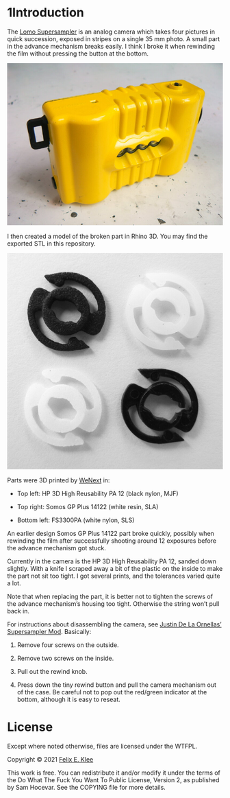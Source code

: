 1Introduction
============

The [Lomo Supersampler][1] is an analog camera which takes four
pictures in quick succession, exposed in stripes on a single 35 mm
photo. A small part in the advance mechanism breaks easily. I think I
broke it when rewinding the film without pressing the button at the
bottom.

![Photo of the camera](images/camera.jpg)

I then created a model of the broken part in Rhino 3D. You may find
the exported STL in this repository.

![Photo of the broken part and the 3D prints](images/parts.jpg)

Parts were 3D printed by [WeNext][2] in:

  * Top left: HP 3D High Reusability PA 12 (black nylon, MJF)

  * Top right: Somos GP Plus 14122 (white resin, SLA)
  
  * Bottom left: FS3300PA (white nylon, SLS)
  
An earlier design Somos GP Plus 14122 part broke quickly, possibly
when rewinding the film after successfully shooting around 12
exposures before the advance mechanism got stuck.

Currently in the camera is the HP 3D High Reusability PA 12, sanded
down slightly. With a knife I scraped away a bit of the plastic on the
inside to make the part not sit too tight. I got several prints, and
the tolerances varied quite a lot.

Note that when replacing the part, it is better not to tighten the
screws of the advance mechanism’s housing too tight. Otherwise the
string won’t pull back in.

For instructions about disassembling the camera, see [Justin De La
Ornellas’][3] [Supersampler Mod][4]. Basically:

 1. Remove four screws on the outside.
  
 2. Remove two screws on the inside.
  
 3. Pull out the rewind knob.
  
 4. Press down the tiny rewind button and pull the camera mechanism
    out of the case. Be careful not to pop out the red/green indicator
    at the bottom, although it is easy to reseat.


License
=======

Except where noted otherwise, files are licensed under the WTFPL.

Copyright © 2021 [Felix E. Klee](felix.klee@inka.de)

This work is free. You can redistribute it and/or modify it under the
terms of the Do What The Fuck You Want To Public License, Version 2,
as published by Sam Hocevar. See the COPYING file for more details.

[1]: https://microsites.lomography.com/supersampler/
[2]: https://www.wenext.hk/
[3]: https://live-fts.flickr.com/photos/ornellas/
[4]: https://live-fts.flickr.com/photos/ornellas/sets/72157625111029543/
